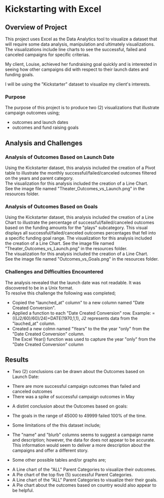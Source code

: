 # Kickstarting with Excel

## Overview of Project
This project uses Excel as the Data Analytics tool to visualize a dataset that will 
require some data analysis, manipulation and ultimately visualizations.  The visualizations include
line charts to see the successful, failed and canceled campaigns for specific criterias.

My client, Louise, achieved her fundraising goal quickly and is interested in 
seeing how other campaigns did with respect to their launch dates and funding goals.

I will be using the "Kickstarter" dataset to visualize my client's interests.

### Purpose
The purpose of this project is to produce two (2) visualizations that illustrate campaign outcomes using;
- outcomes and launch dates 
- outcomes and fund raising goals

## Analysis and Challenges

### Analysis of Outcomes Based on Launch Date
Using the Kickstarter dataset, this analysis included the creation of a Pivot table to illustrate the 
monthly successful/failed/canceled outcomes filtered on the years and parent category.  
The visualization for this analysis included the creation of a Line Chart.  
See the image file named "Theater_Outcomes_vs_Launch.png" in the resources folder.  

### Analysis of Outcomes Based on Goals
Using the Kickstarter dataset, this analysis included the creation of a Line Chart to illustrate the 
percentage of successful/failed/canceled outcomes based on the funding amounts for the "plays" subcategory.  This visual
displays all successful/failed/canceled outcomes percentages that fell into a specific funding goal range.  The visualization
for this analysis included the creation of a Line Chart.
See the image file named "Theater_Outcomes_vs_Launch.png" in the resources folder.  
The visualization for this analysis included the creation of a Line Chart.  
See the image file named "Outcomes_vs_Goals.png" in the resources folder.  


### Challenges and Difficulties Encountered
The analysis revealed that the launch date was not readable.  It was discovered to be in a Unix format.  
To resolve this challenge the following was completed;
- Copied the "launched_at" column" to a new column named "Date Created Conversion".
- Applied a function to each "Date Created Conversion" row. Example: =(((J2/60)/60)/24)+DATE(1970,1,1), J2 represents data from the "lauched_at" column.
- Created a new colmn named "Years" to the the year "only" from the "Date Created Conversion" column.  
The Excel Year() function was used to capture the year "only" from the "Date Created Conversion" column

## Results

- Two (2) conclusions can be drawn about the Outcomes based on Launch Date:
* There are more successful campaign outcomes than failed and canceled outcomes
* There was a spike of successful campaign outcomes in May

- A distint conclusion about the Outcomes based on goals:
* The goals in the range of 45000 to 49999 failed 100% of the time.

- Some limitations of the this dataset include;
* The "name" and "blurb" columns seems to suggest a campaign name and description; however, the data for does not appear to be accurate.  This information
would seem to deliver a more description about the campaigns and offer a different story.

- Some other possible tables and/or graphs are;
* A Line chart of the "ALL" Parent Categories to visualize their outcomes.
* A Pie chart of the top five (5) successful Parent Categories.
* A Line chart of the "ALL" Parent Categories to visualize their their goals.
* A Pie chart about the outcomes based on country would also appear to be helpful.

